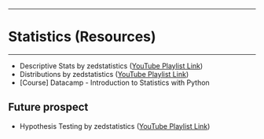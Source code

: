 -------------------------------------
# Statistics (Resources)
-------------------------------------
- Descriptive Stats by zedstatistics ([YouTube Playlist Link](https://www.youtube.com/playlist?list=PLTNMv857s9WVStKLco6ZBOsfSGXzJ1L0f))
- Distributions by zedstatistics ([YouTube Playlist Link](https://www.youtube.com/playlist?list=PLTNMv857s9WVzutwxaMb0YZKW7hoveGLS))
- [Course] Datacamp - Introduction to Statistics with Python

## Future prospect
- Hypothesis Testing by zedstatistics ([YouTube Playlist Link](https://www.youtube.com/playlist?list=PLTNMv857s9WXg9tRi7wHU9cMgL1x140dO))
